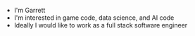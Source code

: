 - I'm Garrett
- I'm interested in game code, data science, and AI code
- Ideally I would like to work as a full stack software engineer 
